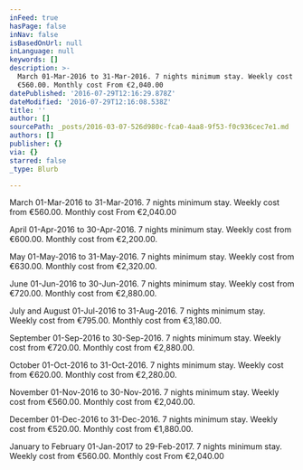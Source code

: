 ```yaml
---
inFeed: true
hasPage: false
inNav: false
isBasedOnUrl: null
inLanguage: null
keywords: []
description: >-
  March 01-Mar-2016 to 31-Mar-2016. 7 nights minimum stay. Weekly cost from
  €560.00. Monthly cost From €2,040.00 
datePublished: '2016-07-29T12:16:29.878Z'
dateModified: '2016-07-29T12:16:08.538Z'
title: ''
author: []
sourcePath: _posts/2016-03-07-526d980c-fca0-4aa8-9f53-f0c936cec7e1.md
authors: []
publisher: {}
via: {}
starred: false
_type: Blurb

---
```

March 01-Mar-2016 to 31-Mar-2016\. 7 nights minimum stay. Weekly cost from €560.00\. Monthly cost From €2,040.00 

April 01-Apr-2016 to 30-Apr-2016\. 7 nights minimum stay. Weekly cost from €600.00\. Monthly cost from €2,200.00\.

May 01-May-2016 to 31-May-2016\. 7 nights minimum stay. Weekly cost from €630.00\. Monthly cost from €2,320.00\.

June 01-Jun-2016 to 30-Jun-2016\. 7 nights minimum stay. Weekly cost from €720.00\. Monthly cost from €2,880.00\. 

July and August 01-Jul-2016 to 31-Aug-2016\. 7 nights minimum stay. Weekly cost from €795.00\. Monthly cost from €3,180.00\.

September 01-Sep-2016 to 30-Sep-2016\. 7 nights minimum stay. Weekly cost from €720.00\. Monthly cost from €2,880.00\.

October 01-Oct-2016 to 31-Oct-2016\. 7 nights minimum stay. Weekly cost from €620.00\. Monthly cost from €2,280.00\.

November 01-Nov-2016 to 30-Nov-2016\. 7 nights minimum stay. Weekly cost from €560.00\. Monthly cost from €2,040.00\.

December 01-Dec-2016 to 31-Dec-2016\. 7 nights minimum stay. Weekly cost from €520.00\. Monthly cost from €1,880.00\.

January to February 01-Jan-2017 to 29-Feb-2017\. 7 nights minimum stay. Weekly cost from €560.00\. Monthly cost From €2,040.00